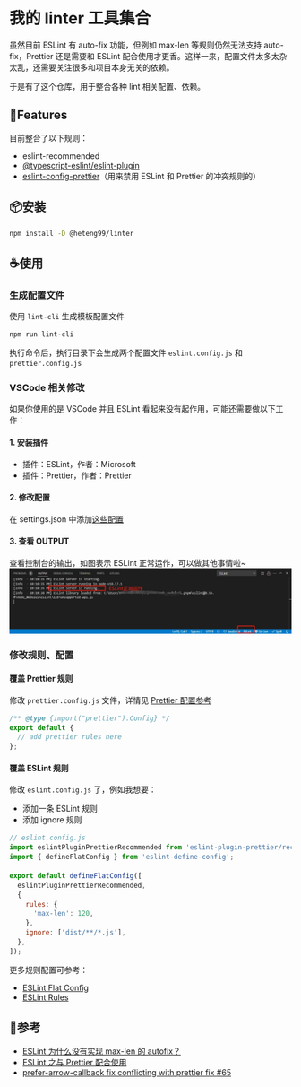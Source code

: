 # 我的 linter 工具集合

虽然目前 ESLint 有 auto-fix 功能，但例如 max-len 等规则仍然无法支持 auto-fix，Prettier 还是需要和 ESLint 配合使用才更香。这样一来，配置文件太多太杂太乱，还需要关注很多和项目本身无关的依赖。

于是有了这个仓库，用于整合各种 lint 相关配置、依赖。

## 🚀Features
目前整合了以下规则：
- eslint-recommended
- [@typescript-eslint/eslint-plugin](@typescript-eslint/eslint-plugin)
- [eslint-config-prettier](https://github.com/prettier/eslint-config-prettier)（用来禁用 ESLint 和 Prettier 的冲突规则的）


## 📦安装

```bash
npm install -D @heteng99/linter
```

## ☕使用

### 生成配置文件

使用 `lint-cli` 生成模板配置文件

```bash
npm run lint-cli
```

执行命令后，执行目录下会生成两个配置文件 `eslint.config.js` 和 `prettier.config.js`

### VSCode 相关修改

如果你使用的是 VSCode 并且 ESLint 看起来没有起作用，可能还需要做以下工作：

#### 1. 安装插件

- 插件：ESLint，作者：Microsoft
- 插件：Prettier，作者：Prettier

#### 2. 修改配置

在 settings.json 中添加[这些配置](./readme_resources/settings.json)

#### 3. 查看 OUTPUT

查看控制台的输出，如图表示 ESLint 正常运作，可以做其他事情啦~
![img](./readme_resources/20240220221337.png)

### 修改规则、配置

#### 覆盖 Prettier 规则

修改 `prettier.config.js` 文件，详情见 [Prettier 配置参考](https://prettier.io/docs/en/options.html)

```js
/** @type {import("prettier").Config} */
export default {
  // add prettier rules here
};
```

#### 覆盖 ESLint 规则

修改 `eslint.config.js` 了，例如我想要：

- 添加一条 ESLint 规则
- 添加 ignore 规则

```js
// eslint.config.js
import eslintPluginPrettierRecommended from 'eslint-plugin-prettier/recommended';
import { defineFlatConfig } from 'eslint-define-config';

export default defineFlatConfig([
  eslintPluginPrettierRecommended,
  {
    rules: {
      'max-len': 120,
    },
    ignore: ['dist/**/*.js'],
  },
]);
```

更多规则配置可参考：

- [ESLint Flat Config](https://eslint.org/docs/latest/use/configure/configuration-files-new)
- [ESLint Rules](https://eslint.org/docs/latest/rules/)

## 📖参考

- [ESLint 为什么没有实现 max-len 的 autofix？](https://juejin.cn/post/7108201700925636644)
- [ESLint 之与 Prettier 配合使用](https://juejin.cn/post/6924568874700505102)
- [prefer-arrow-callback fix conflicting with prettier fix #65](https://github.com/prettier/eslint-plugin-prettier/issues/65)
